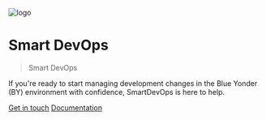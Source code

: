 ![logo](https://www.smart-is.com/wp-content/uploads/2019/09/moca-app-logo.png)

# Smart DevOps

> Smart DevOps

 If you're ready to start managing development changes in the Blue Yonder (BY) environment with confidence, SmartDevOps is here to help.

[Get in touch](https://www.smart-is.com/what-we-do/smart-product/smart-devops/)
[Documentation](./readme.md)




